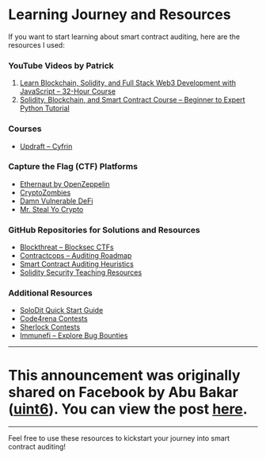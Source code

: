 # Learning Journey and Resources

If you want to start learning about smart contract auditing, here are the resources I used:

### YouTube Videos by Patrick

1. [Learn Blockchain, Solidity, and Full Stack Web3 Development with JavaScript – 32-Hour Course](https://youtu.be/gyMwXuJrbJQ?si=ZHZtoPBARDTMvphc)
2. [Solidity, Blockchain, and Smart Contract Course – Beginner to Expert Python Tutorial](https://youtu.be/pUWmJ86X_do?si=W96RPv6hYUTTFvO_)

### Courses

- [Updraft – Cyfrin](https://updraft.cyfrin.io/#explore-all-courses)

### Capture the Flag (CTF) Platforms

- [Ethernaut by OpenZeppelin](https://ethernaut.openzeppelin.com/)
- [CryptoZombies](https://cryptozombies.io)
- [Damn Vulnerable DeFi](https://www.damnvulnerabledefi.xyz/)
- [Mr. Steal Yo Crypto](https://mrstealyocrypto.xyz/)

### GitHub Repositories for Solutions and Resources

- [Blockthreat – Blocksec CTFs](https://github.com/blockthreat/blocksec-ctfs)
- [Contractcops – Auditing Roadmap](https://github.com/contractcops/auditingroadmap)
- [Smart Contract Auditing Heuristics](https://github.com/Ope.../smart-contract-auditing-heuristics)
- [Solidity Security Teaching Resources](https://github.com/.../solidity-security-teaching-resources)

### Additional Resources

- [SoloDit Quick Start Guide](https://docs.solodit.xyz/quick-start)
- [Code4rena Contests](https://code4rena.com/contests)
- [Sherlock Contests](https://audits.sherlock.xyz/contests)
- [Immunefi – Explore Bug Bounties](https://immunefi.com/explore/)

---

# This announcement was originally shared on Facebook by Abu Bakar ([uint6](https://www.facebook.com/uint6)). You can view the post [here](https://www.facebook.com/story.php?story_fbid=3367616590051546&id=100004097152316&mibextid=oFDknk&rdid=acMp0XE7arK9jyUL).

---

Feel free to use these resources to kickstart your journey into smart contract auditing!
